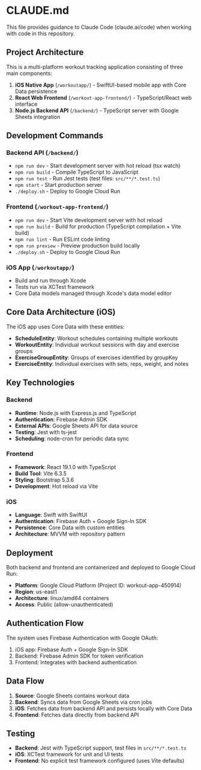 # CLAUDE.md

This file provides guidance to Claude Code (claude.ai/code) when working with code in this repository.

## Project Architecture

This is a multi-platform workout tracking application consisting of three main components:

1. **iOS Native App** (`/workoutapp/`) - SwiftUI-based mobile app with Core Data persistence
2. **React Web Frontend** (`/workout-app-frontend/`) - TypeScript/React web interface  
3. **Node.js Backend API** (`/backend/`) - TypeScript server with Google Sheets integration

## Development Commands

### Backend API (`/backend/`)
- `npm run dev` - Start development server with hot reload (tsx watch)
- `npm run build` - Compile TypeScript to JavaScript
- `npm run test` - Run Jest tests (test files: `src/**/*.test.ts`)
- `npm start` - Start production server
- `./deploy.sh` - Deploy to Google Cloud Run

### Frontend (`/workout-app-frontend/`)
- `npm run dev` - Start Vite development server with hot reload
- `npm run build` - Build for production (TypeScript compilation + Vite build)
- `npm run lint` - Run ESLint code linting
- `npm run preview` - Preview production build locally
- `./deploy.sh` - Deploy to Google Cloud Run

### iOS App (`/workoutapp/`)
- Build and run through Xcode
- Tests run via XCTest framework
- Core Data models managed through Xcode's data model editor

## Core Data Architecture (iOS)

The iOS app uses Core Data with these entities:
- **ScheduleEntity**: Workout schedules containing multiple workouts
- **WorkoutEntity**: Individual workout sessions with day and exercise groups
- **ExerciseGroupEntity**: Groups of exercises identified by groupKey
- **ExerciseEntity**: Individual exercises with sets, reps, weight, and notes

## Key Technologies

### Backend
- **Runtime**: Node.js with Express.js and TypeScript
- **Authentication**: Firebase Admin SDK
- **External APIs**: Google Sheets API for data source
- **Testing**: Jest with ts-jest
- **Scheduling**: node-cron for periodic data sync

### Frontend
- **Framework**: React 19.1.0 with TypeScript
- **Build Tool**: Vite 6.3.5
- **Styling**: Bootstrap 5.3.6
- **Development**: Hot reload via Vite

### iOS
- **Language**: Swift with SwiftUI
- **Authentication**: Firebase Auth + Google Sign-In SDK
- **Persistence**: Core Data with custom entities
- **Architecture**: MVVM with repository pattern

## Deployment

Both backend and frontend are containerized and deployed to Google Cloud Run:
- **Platform**: Google Cloud Platform (Project ID: workout-app-450914)
- **Region**: us-east1
- **Architecture**: linux/amd64 containers
- **Access**: Public (allow-unauthenticated)

## Authentication Flow

The system uses Firebase Authentication with Google OAuth:
1. iOS app: Firebase Auth + Google Sign-In SDK
2. Backend: Firebase Admin SDK for token verification
3. Frontend: Integrates with backend authentication

## Data Flow

1. **Source**: Google Sheets contains workout data
2. **Backend**: Syncs data from Google Sheets via cron jobs
3. **iOS**: Fetches data from backend API and persists locally with Core Data
4. **Frontend**: Fetches data directly from backend API

## Testing

- **Backend**: Jest with TypeScript support, test files in `src/**/*.test.ts`
- **iOS**: XCTest framework for unit and UI tests
- **Frontend**: No explicit test framework configured (uses Vite defaults)